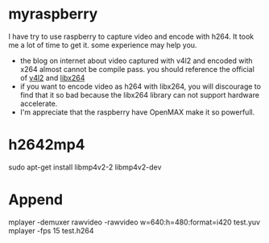 myraspberry
===========

I have try to use raspberry to capture video and encode with h264. It took me a lot of time to get it. some experience may
help you.

* the blog on internet about video captured with v4l2 and encoded with x264 almost cannot be compile pass. you should 
reference the official of [v4l2]() and [libx264]()
* if you want to encode video as h264 with libx264, you will discourage to find that it so bad because the libx264 library
can not support hardware accelerate.
* I'm appreciate that the raspberry have OpenMAX make it so powerfull. 

h2642mp4 
============
sudo apt-get install libmp4v2-2 libmp4v2-dev


Append
============
mplayer -demuxer rawvideo -rawvideo w=640:h=480:format=i420  test.yuv
mplayer -fps 15 test.h264
